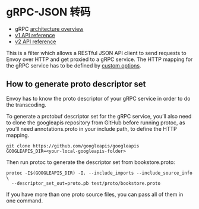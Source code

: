 # gRPC-JSON 转码

- gRPC [architecture overview](../../intro/arch_overview/grpc.md#arch-overview-grpc)
- [v1 API reference](../../api-v1/http_filters/grpc_json_transcoder_filter.md#config-http-filters-grpc-json-transcoder-v1)
- [v2 API reference](../../api-v2/config/filter/http/transcoder/v2/transcoder.proto.md#envoy-api-msg-config-filter-http-transcoder-v2-grpcjsontranscoder)

This is a filter which allows a RESTful JSON API client to send requests to Envoy over HTTP and get proxied to a gRPC service. The HTTP mapping for the gRPC service has to be defined by [custom options](https://cloud.google.com/service-management/reference/rpc/google.api#http).

## How to generate proto descriptor set

Envoy has to know the proto descriptor of your gRPC service in order to do the transcoding.

To generate a protobuf descriptor set for the gRPC service, you’ll also need to clone the googleapis repository from GitHub before running protoc, as you’ll need annotations.proto in your include path, to define the HTTP mapping.

```
git clone https://github.com/googleapis/googleapis
GOOGLEAPIS_DIR=<your-local-googleapis-folder>
```

Then run protoc to generate the descriptor set from bookstore.proto:

```
protoc -I$(GOOGLEAPIS_DIR) -I. --include_imports --include_source_info \
  --descriptor_set_out=proto.pb test/proto/bookstore.proto
```

If you have more than one proto source files, you can pass all of them in one command.